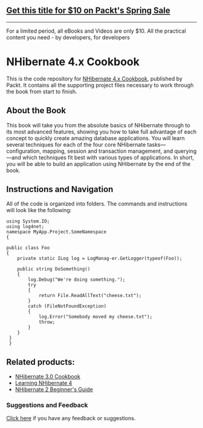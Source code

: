 ## [Get this title for $10 on Packt's Spring Sale](https://www.packt.com/B04057?utm_source=github&utm_medium=packt-github-repo&utm_campaign=spring_10_dollar_2022)
-----
For a limited period, all eBooks and Videos are only $10. All the practical content you need \- by developers, for developers

# NHibernate 4.x Cookbook
This is the code repository for [NHibernate 4.x Cookbook](https://www.packtpub.com/application-development/nhibernate-40-cookbook?utm_source=github&utm_medium=repository&utm_content=9781784396428), published by Packt. It contains all the supporting
project files necessary to work through the book from start to finish.

## About the Book
This book will take you from the absolute basics of NHibernate through to its most advanced features, showing you how to take full advantage of each concept to quickly create amazing database applications. You will learn several techniques for each of the four core NHibernate tasks—configuration, mapping, session and transaction management, and querying—and which techniques fit best with various types of applications. In short, you will be able to build an application using NHibernate by the end of the book.

## Instructions and Navigation
All of the code is organized into folders. The commands and instructions will look like the following:

    using System.IO;
    using log4net;
    namespace MyApp.Project.SomeNamespace
    {

    public class Foo
    {
        private static ILog log = LogManag-er.GetLogger(typeof(Foo));

        public string DoSomething()
        {
            log.Debug("We're doing something.");
            try
            {
                return File.ReadAllText("cheese.txt");
            }
            catch (FileNotFoundException)
            {
                log.Error("Somebody moved my cheese.txt");
                throw;
            }
        }
     }
     }


## Related products:
* [NHibernate 3.0 Cookbook](https://www.packtpub.com/application-development/nhibernate-30-cookbook?utm_source=github&utm_medium=repository&utm_content=9781849513043)
* [Learning NHibernate 4](https://www.packtpub.com/application-development/learning-nhibernate-4?utm_source=github&utm_medium=repository&utm_content=9781784393564)
* [NHibernate 2 Beginner's Guide](https://www.packtpub.com/application-development/nhibernate-2-beginners-guide?utm_source=github&utm_medium=repository&utm_content=9781847198907)

### Suggestions and Feedback
[Click here](https://docs.google.com/forms/d/e/1FAIpQLSe5qwunkGf6PUvzPirPDtuy1Du5Rlzew23UBp2S-P3wB-GcwQ/viewform) if you have any feedback or suggestions.

